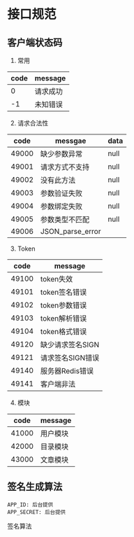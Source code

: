 # 接口规范
## 客户端状态码
1. 常用

code | message
--- | ---
0 | 请求成功
-1 | 未知错误

2. 请求合法性

code |  messgae | data
---|---|---
49000 |缺少参数异常 |null
49001 |请求方式不支持 |null
49002 |没有此方法|null
49003 |参数验证失败 |null
49004 |参数绑定失败|null
49005 |参数类型不匹配|null
49006 |JSON_parse_error

3. Token

code | message
--- | ---
49100 | token失效
49101 | token签名错误
49102 | token参数错误
49103 | token解析错误
49104 | token格式错误
49120 | 缺少请求签名SIGN
49121 | 请求签名SIGN错误
49140 | 服务器Redis错误
49141 | 客户端非法

4. 模块

code | message
--- | ---
41000 | 用户模块
42000 | 目录模块
43000 | 文章模块

## 签名生成算法
    APP_ID: 后台提供
    APP_SECRET: 后台提供
签名算法
```$xslt

```

